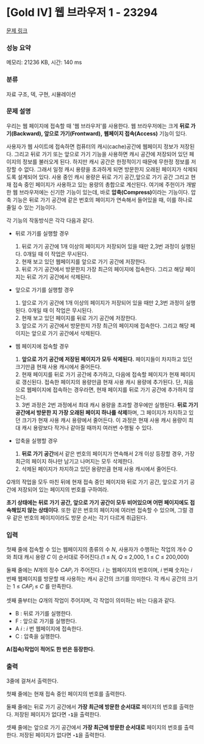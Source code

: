 # [Gold IV] 웹 브라우저 1 - 23294 

[문제 링크](https://www.acmicpc.net/problem/23294) 

### 성능 요약

메모리: 21236 KB, 시간: 140 ms

### 분류

자료 구조, 덱, 구현, 시뮬레이션

### 문제 설명

<p>우리는 웹 페이지에 접속할 때 '웹 브라우저'를 사용한다. 웹 브라우저에는 크게 <strong>뒤로 가기(Backward), 앞으로 가기(Frontward),</strong> <strong>웹페이지 접속(Access)</strong> 기능이 있다.</p>

<p>사용자가 웹 사이트에 접속하면 컴퓨터의 캐시(cache)공간에 웹페이지 정보가 저장된다. 그리고 뒤로 가기 또는 앞으로 가기 기능을 사용하면 캐시 공간에 저장되어 있던 페이지의 정보를 불러오게 된다. 하지만 캐시 공간은 한정적이기 때문에 무한정 정보를 저장할 수 없다. 그래서 일정 캐시 용량을 초과하게 되면 방문한지 오래된 페이지가 삭제되도록 설계되어 있다. 사용 중인 캐시 용량은 뒤로 가기 공간,앞으로 가기 공간 그리고 현재 접속 중인 페이지가 사용하고 있는 용량의 총합으로 계산된다. 여기에 주헌이가 개발한 웹 브라우저에는 신기한 기능이 있는데, 바로 <strong>압축(Compress)</strong>이라는 기능이다. 압축 기능은 뒤로 가기 공간에 같은 번호의 페이지가 연속해서 들어있을 때, 이를 하나로 줄일 수 있는 기능이다.</p>

<p>각 기능의 작동방식은 각각 다음과 같다.</p>

<ul>
	<li>뒤로 가기를 실행할 경우</li>
</ul>

<ol style="list-style-position : inside">
	<li>뒤로 가기 공간에 1개 이상의 페이지가 저장되어 있을 때만 2,3번 과정이 실행된다. 0개일 때 이 작업은 무시된다.</li>
	<li>현재 보고 있던 웹페이지를 앞으로 가기 공간에 저장한다.</li>
	<li>뒤로 가기 공간에서 방문한지 가장 최근의 페이지에 접속한다. 그리고 해당 페이지는 뒤로 가기 공간에서 삭제된다.</li>
</ol>

<ul>
	<li>앞으로 가기를 실행할 경우</li>
</ul>

<ol style="list-style-position : inside">
	<li>앞으로 가기 공간에 1개 이상의 페이지가 저장되어 있을 때만 2,3번 과정이 실행된다. 0개일 때 이 작업은 무시된다.</li>
	<li>현재 보고 있던 페이지를 뒤로 가기 공간에 저장한다.</li>
	<li>앞으로 가기 공간에서 방문한지 가장 최근의 페이지에 접속한다. 그리고 해당 페이지는 앞으로 가기 공간에서 삭제된다.</li>
</ol>

<ul>
	<li>웹 페이지에 접속할 경우</li>
</ul>

<ol style="list-style-position : inside">
	<li><strong>앞으로 가기 공간에 저장된 페이지가 모두 삭제된다.</strong> 페이지들이 차지하고 있던 크기만큼 현재 사용 캐시에서 줄어든다.</li>
	<li>현재 페이지를 뒤로 가기 공간에 추가하고, 다음에 접속할 페이지가 현재 페이지로 갱신된다. 접속한 페이지의 용량만큼 현재 사용 캐시 용량에 추가된다. 단, 처음으로 웹페이지에 접속하는 경우라면, 현재 페이지를 뒤로 가기 공간에 추가하지 않는다.</li>
	<li>3번 과정은 2번 과정에서 최대 캐시 용량을 초과할 경우에만 실행된다. <strong>뒤로 가기 공간에서 방문한 지 가장 오래된 페이지 하나를 삭제</strong>하며, 그 페이지가 차지하고 있던 크기가 현재 사용 캐시 용량에서 줄어든다. 이 과정은 현재 사용 캐시 용량이 최대 캐시 용량보다 작거나 같아질 때까지 여러번 수행될 수 있다.</li>
</ol>

<ul>
	<li>압축을 실행할 경우</li>
</ul>

<ol style="list-style-position : inside">
	<li><strong>뒤로 가기 공간</strong>에서 같은 번호의 페이지가 연속해서 2개 이상 등장할 경우, 가장 최근의 페이지 하나만 남기고 나머지는 모두 삭제한다.</li>
	<li>삭제된 페이지가 차지하고 있던 용량만큼 현재 사용 캐시에서 줄어든다.</li>
</ol>

<p><em>Q</em>개의 작업을 모두 마친 뒤에 현재 접속 중인 페이지와 뒤로 가기 공간, 앞으로 가기 공간에 저장되어 있는 페이지의 번호를 구하여라.</p>

<p><strong>초기 상태에는 뒤로 가기 공간, 앞으로 가기 공간이 모두 비어있으며 어떤 페이지에도 접속해있지 않는 상태이다</strong>. 또한 같은 번호의 페이지에 여러번 접속할 수 있으며, 그럴 경우 같은 번호의 페이지이라도 방문 순서는 각기 다르게 취급된다.</p>

### 입력 

 <p>첫째 줄에 접속할 수 있는 웹페이지의 종류의 수 <em>N</em>, 사용자가 수행하는 작업의 개수 <em>Q </em>와 최대 캐시 용량 <em>C</em> 이 순서대로 주어진다.(1 ≤ <em>N, Q</em> ≤ 2,000, 1 ≤ <em>C </em>≤ 200,000)</p>

<p>둘째 줄에는 <i>N</i>개의 정수 <em>CAP<sub>i </sub></em>가 주어진다. <em>i </em>는 웹페이지의 번호이며, <em>i </em>번째 숫자는 <em>i</em> 번째 웹페이지를 방문할 때 사용하는 캐시 공간의 크기를 의미한다. 각 캐시 공간의 크기는 1 ≤ <em>CAP<sub>i  </sub></em>≤ <i>C  </i>를 만족한다.</p>

<p>셋째 줄부터는 <em>Q</em>개의 작업이 주어지며, 각 작업이 의미하는 바는 다음과 같다.</p>

<ul>
	<li>B : 뒤로 가기를 실행한다.</li>
	<li>F : 앞으로 가기를 실행한다.</li>
	<li>A <em>i</em> : <em>i </em>번 웹페이지에 접속한다.</li>
	<li>C : 압축을 실행한다.</li>
</ul>

<p><strong>A(접속)작업이 적어도 한 번은 등장한다.</strong></p>

### 출력 

 <p>3줄에 걸쳐서 출력한다.</p>

<p>첫째 줄에는 현재 접속 중인 페이지의 번호를 출력한다.</p>

<p>둘째 줄에는 뒤로 가기 공간에서 <strong>가장 최근에 방문한 순서대로</strong> 페이지의 번호를 출력한다. 저장된 페이지가 없다면 <strong><code>-1</code></strong>을 출력한다.</p>

<p>셋째 줄에는 앞으로 가기 공간에서 <strong>가장 최근에 방문한 순서대로</strong> 페이지의 번호를 출력한다. 저장된 페이지가 없다면 <strong><code>-1</code></strong>을 출력한다.</p>

